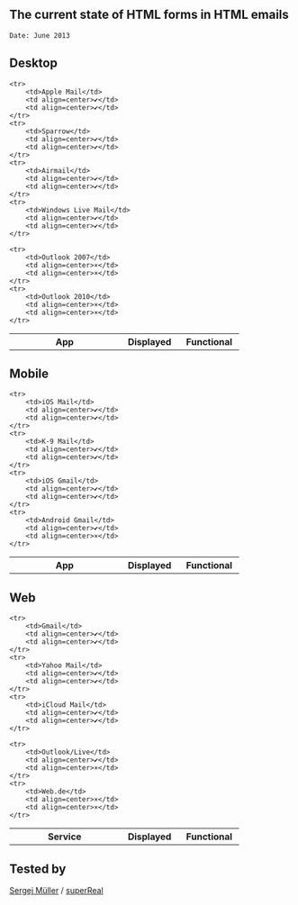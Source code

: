 
The current state of HTML forms in HTML emails
-------
`Date: June 2013`


Desktop
-------------

<table>
	<tr>
		<th width=180>App</th>
		<th width=90>Displayed</th>
		<th width=90>Functional</th>
	</tr>

	<tr>
		<td>Apple Mail</td>
		<td align=center>✔</td>
		<td align=center>✔</td>
	</tr>
	<tr>
		<td>Sparrow</td>
		<td align=center>✔</td>
		<td align=center>✔</td>
	</tr>
	<tr>
		<td>Airmail</td>
		<td align=center>✔</td>
		<td align=center>✔</td>
	</tr>
	<tr>
		<td>Windows Live Mail</td>
		<td align=center>✔</td>
		<td align=center>✔</td>
	</tr>

	<tr>
		<td>Outlook 2007</td>
		<td align=center>×</td>
		<td align=center>×</td>
	</tr>
	<tr>
		<td>Outlook 2010</td>
		<td align=center>×</td>
		<td align=center>×</td>
	</tr>
</table>


Mobile
-------------

<table>
	<tr>
		<th width=180>App</th>
		<th width=90>Displayed</th>
		<th width=90>Functional</th>
	</tr>

	<tr>
		<td>iOS Mail</td>
		<td align=center>✔</td>
		<td align=center>✔</td>
	</tr>
	<tr>
		<td>K-9 Mail</td>
		<td align=center>✔</td>
		<td align=center>✔</td>
	</tr>
	<tr>
		<td>iOS Gmail</td>
		<td align=center>✔</td>
		<td align=center>✔</td>
	</tr>
	<tr>
		<td>Android Gmail</td>
		<td align=center>✔</td>
		<td align=center>×</td>
	</tr>
</table>


Web
-------------

<table>
	<tr>
		<th width=180>Service</th>
		<th width=90>Displayed</th>
		<th width=90>Functional</th>
	</tr>

	<tr>
		<td>Gmail</td>
		<td align=center>✔</td>
		<td align=center>✔</td>
	</tr>
	<tr>
		<td>Yahoo Mail</td>
		<td align=center>✔</td>
		<td align=center>✔</td>
	</tr>
	<tr>
		<td>iCloud Mail</td>
		<td align=center>✔</td>
		<td align=center>✔</td>
	</tr>

	<tr>
		<td>Outlook/Live</td>
		<td align=center>✔</td>
		<td align=center>×</td>
	</tr>
	<tr>
		<td>Web.de</td>
		<td align=center>×</td>
		<td align=center>×</td>
	</tr>
</table>

## Tested by
[Sergej Müller](https://plus.google.com/110569673423509816572?rel=author) / [superReal](http://superreal.de)